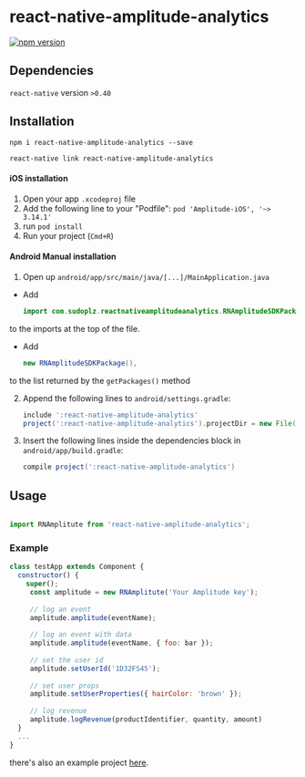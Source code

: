 
# react-native-amplitude-analytics

[![npm version](https://badge.fury.io/js/react-native-amplitude-analytics.svg)](https://badge.fury.io/js/react-native-amplitude-analytics)

## Dependencies

`react-native` version `>0.40`

## Installation

`npm i react-native-amplitude-analytics --save`

`react-native link react-native-amplitude-analytics`

#### iOS installation

1. Open your app `.xcodeproj` file
2. Add the following line to your "Podfile": `pod 'Amplitude-iOS', '~> 3.14.1'`
3. run `pod install`
4. Run your project (`Cmd+R`)

#### Android Manual installation

1. Open up `android/app/src/main/java/[...]/MainApplication.java`
  - Add 

    ```java
    import com.sudoplz.reactnativeamplitudeanalytics.RNAmplitudeSDKPackage;
    ```

   to the imports at the top of the file.
   
  - Add 

    ```java
    new RNAmplitudeSDKPackage(),
    ``` 

  to the list returned by the `getPackages()` method
  
2. Append the following lines to `android/settings.gradle`:

  	```gradle
  	include ':react-native-amplitude-analytics'
    project(':react-native-amplitude-analytics').projectDir = new File(rootProject.projectDir, '../node_modules/react-native-amplitude-analytics/android')
  	```
3. Insert the following lines inside the dependencies block in `android/app/build.gradle`:

  	```gradle
    compile project(':react-native-amplitude-analytics')
  	```

## Usage 

  ```javascript

  import RNAmplitute from 'react-native-amplitude-analytics';

  ```


### Example 

```javascript
class testApp extends Component {
  constructor() {
    super();
	 const amplitude = new RNAmplitute('Your Amplitude key');
	 
	 // log an event
	 amplitude.amplitude(eventName);
	 
	 // log an event with data
	 amplitude.amplitude(eventName, { foo: bar });
	 
	 // set the user id
	 amplitude.setUserId('1D32FS45');
	 
 	 // set user props
	 amplitude.setUserProperties({ hairColor: 'brown' });
	 
	 // log revenue
	 amplitude.logRevenue(productIdentifier, quantity, amount)
  }
  ...
}
```

there's also an example project [here](https://github.com/SudoPlz/react-native-amplitude-analytics/tree/master/Example).
